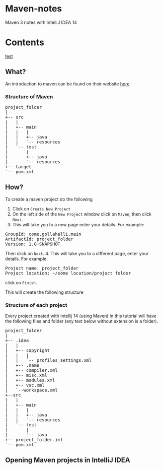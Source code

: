 # Maven-notes
Maven 3 notes with IntelliJ IDEA 14

# Contents
[test](###Structure-of-each-project )

## What?
An introduction to maven can be found on their website [here](http://maven.apache.org/what-is-maven.html).
### Structure of Maven
<pre>
project_folder
|
+-- src
|   |
|   +-- main
|   |   |
|   |   +-- java
|   |   `-- resources
|   `-- test
|       |
|       +-- java
|       `-- resources
+-- target
`-- pom.xml
</pre>

## How?
To create a maven project do the following

1. Click on `Create New Project`
2. On the left side of the `New Project` window click on `Maven`, then click `Next`.
3. This will take you to a new page enter your details. For example:
<pre>
GroupId: come.gollahalli.main
ArtifactId: project_folder
Version: 1.0-SNAPSHOT
</pre>
Then click on `Next`.
4. This will take you to a different page, enter your details. For example:
<pre>
Project name: project_folder
Project location: ~/some_location/project_folder
</pre>
click on `Finish`.

This will create the following structure

### Structure of each project
Every project created with Intellij 14 (using Maven) in this tutorial will have the following files and folder (any text below without extension is a folder).

<pre>
project_folder
|
+-- .idea
|   |
|   +-- copyright
|   |   |
|   |   `-- profiles_settings.xml
|   +-- .name
|   +-- compiler.xml
|   +-- misc.xml
|   +-- modules.xml
|   +-- vsc.xml
|   `--workspace.xml
+--src
|   |
|   +-- main
|   |   |
|   |   +-- java
|   |   `-- resources
|   `-- test
|       |
|       `-- java
+-- project_folder.iml
`-- pom.xml
</pre>

## Opening Maven projects in IntelliJ IDEA
